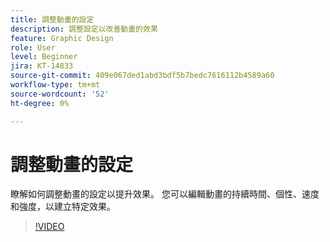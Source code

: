 ```yaml
---
title: 調整動畫的設定
description: 調整設定以改善動畫的效果
feature: Graphic Design
role: User
level: Beginner
jira: KT-14833
source-git-commit: 409e067ded1abd3bdf5b7bedc7616112b4589a60
workflow-type: tm+mt
source-wordcount: '52'
ht-degree: 0%

---
```


# 調整動畫的設定

瞭解如何調整動畫的設定以提升效果。 您可以編輯動畫的持續時間、個性、速度和強度，以建立特定效果。

>[!VIDEO](https://video.tv.adobe.com/v/3426977?quality=12&learn=on&hidetitle=true)
